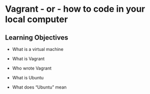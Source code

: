 # Vagrant - or - how to code in your local computer

## Learning Objectives

* What is a virtual machine

* What is Vagrant

* Who wrote Vagrant

* What is Ubuntu

* What does “Ubuntu” mean

